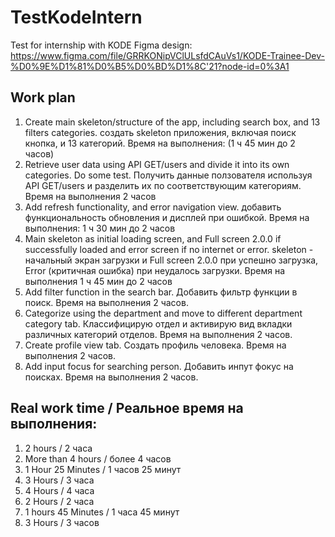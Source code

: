 # TestKodeIntern
Test for internship with KODE
Figma design: https://www.figma.com/file/GRRKONipVClULsfdCAuVs1/KODE-Trainee-Dev-%D0%9E%D1%81%D0%B5%D0%BD%D1%8C'21?node-id=0%3A1

## Work plan
1. Create main skeleton/structure of the app, including search box, and 13 filters categories. создать skeleton приложения, включая поиск кнопка, и 13 категорий. Время на выполнения: (1 ч 45 мин до 2 часов)
2. Retrieve user data using API GET/users and divide it into its own categories. Do some test. Получить данные ползователя используя API GET/users и разделить их по соответствующим категориям. Время на выполнения 2 часов
3. Add refresh functionality, and error navigation view. добавить функциональность обновления и дисплей при ошибкой. Время на выполнения: 1 ч 30 мин до 2 часов
4. Main skeleton as initial loading screen, and Full screen 2.0.0 if successfully loaded and error screen if no internet or error. skeleton - начальный экран загрузки и Full screen 2.0.0 при успешно загрузка, Error (критичная ошибка) при неудалось загрузки. Время на выполнения 1 ч 45 мин до 2 часов
5. Add filter function in the search bar. Добавить фильтр функции в поиск. Время на выполнения 2 часов.
6. Categorize using the department and move to different department category tab. Классифицирую отдел и активирую вид вкладки различных категорий отделов. Время на выполнения 2 часов.
7. Create profile view tab. Создать профиль человека. Время на выполнения 2 часов. 
8. Add input focus for searching person. Добавить инпут фокус на поисках. Время на выполнения 2 часов.

## Real work time / Реальное время на выполнения:
1. 2 hours / 2 часа
2. More than 4 hours / более 4 часов
3. 1 Hour 25 Minutes / 1 часов 25 минут
4. 3 Hours / 3 часа
5. 4 Hours / 4 часа
6. 2 Hours / 2 часа
7. 1 hours 45 Minutes / 1 часа 45 минут
8. 3 Hours / 3 часов
